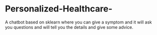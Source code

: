 # Personalized-Healthcare-
A chatbot based on sklearn where you can give a symptom and it will ask you questions and will tell you the details and give some advice.
